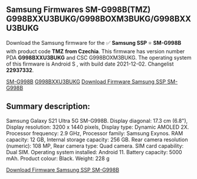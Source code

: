 <h2>Samsung Firmwares SM-G998B(TMZ) G998BXXU3BUKG/G998BOXM3BUKG/G998BXXU3BUKG</h2>
Download the Samsung firmware for the ✅ <strong>Samsung SSP </strong> ⭐ <strong>SM-G998B</strong> with product code <strong>TMZ</strong> <strong> from Czechia</strong>. This firmware has version number PDA <strong>G998BXXU3BUKG</strong> and CSC G998BOXM3BUKG. The operating system of this firmware is Android S , with build date 2021-12-02. Changelist <strong>22937332</strong>.


[SM-G998B](https://samfirm.shop/samsung/model/SM-G998B)
[G998BXXU3BUKG](https://samfirm.shop/samsung/pda/G998BXXU3BUKG)
[Download Firmware Samsung SSP SM-G998B](https://samfirm.shop/samsung/firmware/479695)
<h2>Summary description:</h2>
<p>Samsung Galaxy S21 Ultra 5G SM-G998B. Display diagonal: 17.3 cm (6.8"), Display resolution: 3200 x 1440 pixels, Display type: Dynamic AMOLED 2X. Processor frequency: 2.9 GHz, Processor family: Samsung Exynos. RAM capacity: 12 GB, Internal storage capacity: 256 GB. Rear camera resolution (numeric): 108 MP, Rear camera type: Quad camera. SIM card capability: Dual SIM. Operating system installed: Android 11. Battery capacity: 5000 mAh. Product colour: Black. Weight: 228 g</p>


[Download Firmware Samsung SSP SM-G998B](https://samfirm.shop/samsung/firmware/479695)
